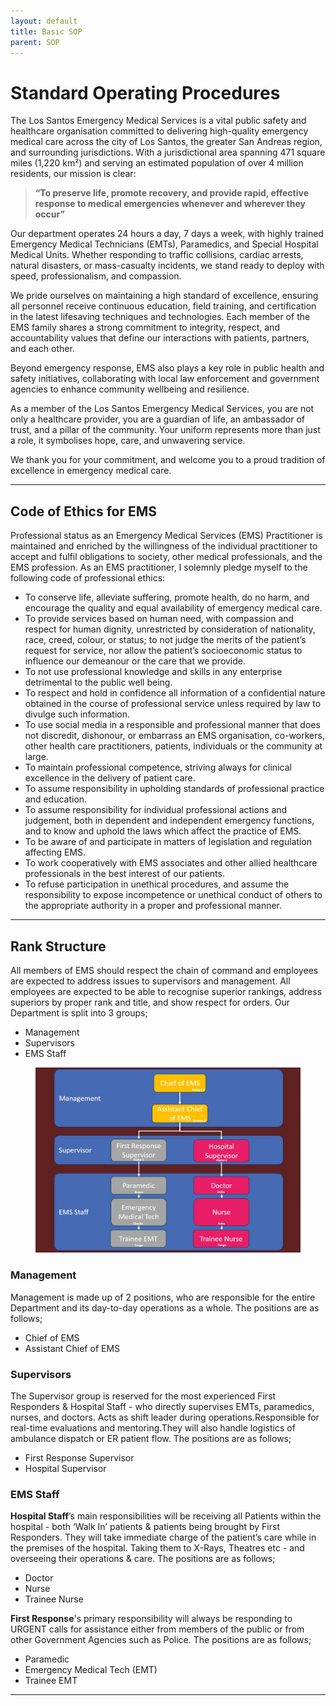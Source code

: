 ```yaml
---
layout: default
title: Basic SOP
parent: SOP
---
```


# Standard Operating Procedures

The Los Santos Emergency Medical Services is a vital public safety and healthcare organisation committed to delivering high-quality emergency medical care across the city of Los Santos, the greater San Andreas region, and surrounding jurisdictions. With a jurisdictional area spanning 471 square miles (1,220 km²) and serving an estimated population of over 4 million residents, our mission is clear: 

> **“To preserve life, promote recovery, and provide rapid, effective response to medical emergencies whenever and wherever they occur”**

Our department operates 24 hours a day, 7 days a week, with highly trained Emergency Medical Technicians (EMTs), Paramedics, and Special Hospital Medical Units. Whether responding to traffic collisions, cardiac arrests, natural disasters, or mass-casualty incidents, we stand ready to deploy with speed, professionalism, and compassion.

We pride ourselves on maintaining a high standard of excellence, ensuring all personnel receive continuous education, field training, and certification in the latest lifesaving techniques and technologies. Each member of the EMS family shares a strong commitment to integrity, respect, and accountability values that define our interactions with patients, partners, and each other.

Beyond emergency response, EMS also plays a key role in public health and safety initiatives, collaborating with local law enforcement and government agencies to enhance community wellbeing and resilience.

As a member of the Los Santos Emergency Medical Services, you are not only a healthcare provider, you are a guardian of life, an ambassador of trust, and a pillar of the community. Your uniform represents more than just a role, it symbolises hope, care, and unwavering service.

We thank you for your commitment, and welcome you to a proud tradition of excellence in emergency medical care.

---

## Code of Ethics for EMS

Professional status as an Emergency Medical Services (EMS) Practitioner is maintained and enriched by the willingness of the individual practitioner to accept and fulfil obligations to society, other medical professionals, and the EMS profession. As an EMS practitioner, I solemnly pledge myself to the following code of professional ethics:  
- To conserve life, alleviate suffering, promote health, do no harm, and encourage the quality and equal availability of emergency medical care.
- To provide services based on human need, with compassion and respect for human dignity, unrestricted by consideration of nationality, race, creed, colour, or status; to not judge the merits of the patient’s request for service, nor allow the patient’s socioeconomic status to influence our demeanour or the care that we provide.
- To not use professional knowledge and skills in any enterprise detrimental to the public well being.
- To respect and hold in confidence all information of a confidential nature obtained in the course of professional service unless required by law to divulge such information.
- To use social media in a responsible and professional manner that does not discredit, dishonour, or embarrass an EMS organisation, co-workers, other health care practitioners, patients, individuals or the community at large.
- To maintain professional competence, striving always for clinical excellence in the delivery of patient care.
- To assume responsibility in upholding standards of professional practice and education.
- To assume responsibility for individual professional actions and judgement, both in dependent and independent emergency functions, and to know and uphold the laws which affect the practice of EMS.
- To be aware of and participate in matters of legislation and regulation affecting EMS.
- To work cooperatively with EMS associates and other allied healthcare professionals in the best interest of our patients.
- To refuse participation in unethical procedures, and assume the responsibility to expose incompetence or unethical conduct of others to the appropriate authority in a proper and professional manner.

---

## Rank Structure

All members of EMS should respect the chain of command and employees are expected to address issues to supervisors and management. All employees are expected to be able to recognise superior rankings, address superiors by proper rank and title, and show respect for orders.
Our Department is split into 3 groups;
- Management
- Supervisors
- EMS Staff

<figure class="image"> <img src="https://raw.githubusercontent.com/DJ-Ben-DJB/PRD-LRP-EMS-DOCS/main/assets/images/ranks.jpg"></figure>

### Management

Management is made up of 2 positions, who are responsible for the entire Department and its day-to-day operations as a whole. The positions are as follows;
- Chief of EMS
- Assistant Chief of EMS

### Supervisors

The Supervisor group is reserved for the most experienced First Responders & Hospital Staff - who directly supervises EMTs, paramedics, nurses, and doctors. Acts as shift leader during operations.Responsible for real-time evaluations and mentoring.They will also handle logistics of ambulance dispatch or ER patient flow. The positions are as follows;
- First Response Supervisor
- Hospital Supervisor

### EMS Staff

**Hospital Staff**’s main responsibilities will be receiving all Patients within the hospital - both ‘Walk In’ patients & patients being brought by First Responders. They will take immediate charge of the patient’s care while in the premises of the hospital. Taking them to X-Rays, Theatres etc - and overseeing their operations & care. The positions are as follows;
- Doctor
- Nurse
- Trainee Nurse

**First Response**'s primary responsibility will always be responding to URGENT calls for assistance either from members of the public or from other Government Agencies such as Police. The positions are as follows;
- Paramedic
- Emergency Medical Tech (EMT)
- Trainee EMT

---